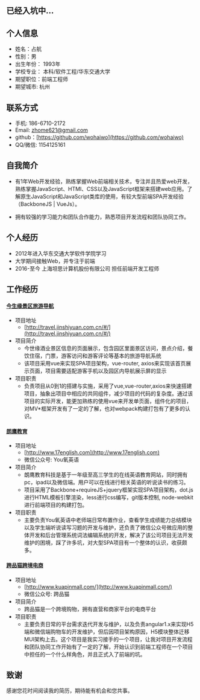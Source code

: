 ## 已经入坑中...

## 个人信息
* 姓名：占航
* 性别：男
* 出生年份： 1993年
* 学校专业： 本科/软件工程/华东交通大学
* 期望职位：前端工程师
* 期望城市: 杭州

## 联系方式
* 手机: 186-6710-2172
* Email: zhome621@gmail.com	
* github：[https://github.com/wohaiwo](https://github.com/wohaiwo)
* QQ/微信: 1154125161

## 自我简介
* 有1年Web开发经验，熟练掌握Web前端相关技术，专注并且热爱web开发，熟练掌握JavaScript、HTMl、CSS以及JavaScript框架来搭建web应用。了解原生JavaScript和JavaScript类库的使用，有较大型前端SPA开发经验（BackboneJS | VueJs）。

* 拥有较强的学习能力和团队合作能力，熟悉项目开发流程和团队协同工作。

## 个人经历
* 2012年进入华东交通大学软件学院学习
* 大学期间接触Web，并专注于前端
* 2016-至今 上海坦思计算机股份有限公司 担任前端开发工程师

## 工作经历
#### [今生缘景区旅游导航](http://travel.jinshiyuan.com.cn/#/)
* 项目地址
	* [http://travel.jinshiyuan.com.cn/#/](http://travel.jinshiyuan.com.cn/#/)
* 项目简介
	* 今世缘酒业景区信息的页面展示，包含园区里面景区访问，景点介绍，餐饮住宿，门票，游客访问和游客评论等基本的旅游导航系统
	* 该项目采用vue来实现SPA项目架构，vue-router, axios来实现该首页展示页面，项目需要适配游客手机以及园区内导航展示屏的显示
* 项目职责
	* 负责项目从0到1的搭建与实施，采用了vue,vue-router,axios来快速搭建项目，抽象出项目中相应的共同组件，减少项目的代码的复杂度。通过该项目的实际开发，能更加熟练的使用vue来开发单页面，组件化的项目，对MV*框架开发有了一定的了解，也对webpack构建打包有了更多的认识。

#### [朗鹰教育](http://www.17english.com)
* 项目地址
	* [http://www.17english.com](http://www.17english.com)     
	* 微信公众号: You氧英语
* 项目简介
	* 朗鹰教育科技是基于一年级至高三学生的在线英语教育网站，同时拥有pc，ipad以及微信端。用户可以在线进行相关英语的听说读书的练习。
	* 项目采用了Backbone+requireJS+jquery框架实现SPA项目架构，dot.js进行HTML模板引擎渲染，less进行css编写，git版本控制,  node-webkit进行前端项目的构建打包。
* 项目职责
	* 主要负责You氧英语中老师端日常布置作业，查看学生成绩能力总结模块以及学生端听说读写习题的开发与维护，还负责了微信公众号微应用的整体开发和后台管理系统词法编辑系统的开发，解决了该公司项目无法开发维护的困境，踩了许多坑，对大型SPA项目有一个整体的认识，收获颇多。

#### [跨品猫跨境电商](http://www.kuapinmall.com/)
* 项目地址
	* [http://www.kuapinmall.com/](http://www.kuapinmall.com/)
	* 微信公众号: 跨品猫
* 项目简介
	* 跨品猫是一个跨境购物，拥有直营和商家平台的电商平台
* 项目职责
	* 主要负责日常的平台需求迭代开发与维护，以及负责angular1.x来实现H5端和微信端购物车的开发维护，但后因项目架构原因，H5模块整体迁移MUI架构上去。这个项目是我实习接手的一个项目，让我对项目开发流程和团队协同工作开始有了一定的了解，开始认识到前端工程师在一个项目中担任的一个什么样角色，并且正式入了前端的坑。

## 致谢

感谢您花时间阅读我的简历，期待能有机会和您共事。